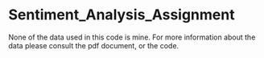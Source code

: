 # Sentiment_Analysis_Assignment
None of the data used in this code is mine. For more information about the data please consult the pdf document, or the code.
